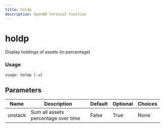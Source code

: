 ```yaml
---
title: holdp
description: OpenBB Terminal Function
---
```


# holdp

Display holdings of assets (in percentage)

### Usage 
```python
usage: holdp [-u]
```

## Parameters

| Name | Description | Default | Optional | Choices |
| ---- | ----------- | ------- | -------- | ------- |
| unstack | Sum all assets percentage over time | False | True | None |



